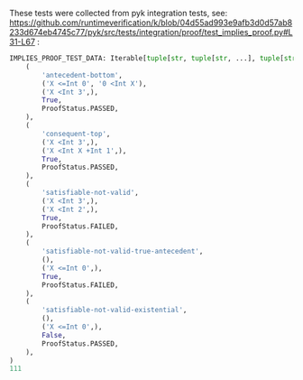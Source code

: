 These tests were collected from pyk integration tests, see: https://github.com/runtimeverification/k/blob/04d55ad993e9afb3d0d57ab8233d674eb4745c77/pyk/src/tests/integration/proof/test_implies_proof.py#L31-L67 :

```python
IMPLIES_PROOF_TEST_DATA: Iterable[tuple[str, tuple[str, ...], tuple[str, ...], bool, ProofStatus]] = (
    (
        'antecedent-bottom',
        ('X <=Int 0', '0 <Int X'),
        ('X <Int 3',),
        True,
        ProofStatus.PASSED,
    ),
    (
        'consequent-top',
        ('X <Int 3',),
        ('X <Int X +Int 1',),
        True,
        ProofStatus.PASSED,
    ),
    (
        'satisfiable-not-valid',
        ('X <Int 3',),
        ('X <Int 2',),
        True,
        ProofStatus.FAILED,
    ),
    (
        'satisfiable-not-valid-true-antecedent',
        (),
        ('X <=Int 0',),
        True,
        ProofStatus.FAILED,
    ),
    (
        'satisfiable-not-valid-existential',
        (),
        ('X <=Int 0',),
        False,
        ProofStatus.PASSED,
    ),
)
111